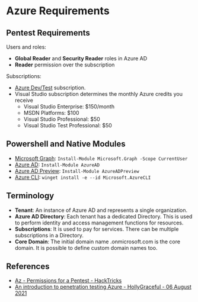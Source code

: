 # Azure Requirements

## Pentest Requirements

Users and roles:
* **Global Reader** and **Security Reader** roles in Azure AD
* **Reader** permission over the subscription

Subscriptions:
* [Azure Dev/Test](https://azure.microsoft.com/en-us/pricing/offers/dev-test) subscription.
* Visual Studio subscription determines the monthly Azure credits you receive
    * Visual Studio Enterprise: $150/month
    * MSDN Platforms: $100
    * Visual Studio Professional: $50
    * Visual Studio Test Professional: $50

## Powershell and Native Modules

* [Microsoft Graph](https://learn.microsoft.com/en-us/powershell/microsoftgraph/installation?view=graph-powershell-1.0): `Install-Module Microsoft.Graph -Scope CurrentUser`
* [Azure AD](https://learn.microsoft.com/fr-fr/powershell/azure/active-directory/install-adv2?view=azureadps-2.0): `Install-Module AzureAD`
* [Azure AD Preview](https://learn.microsoft.com/fr-fr/powershell/azure/active-directory/install-adv2?view=azureadps-2.0): `Install-Module AzureADPreview`
* [Azure CLI](https://learn.microsoft.com/fr-fr/cli/azure/install-azure-cli-windows?tabs=winget): `winget install -e --id Microsoft.AzureCLI`


## Terminology

* **Tenant**: An instance of Azure AD and represents a single organization.
* **Azure AD Directory**: Each tenant has a dedicated Directory. This is used to perform identity and access management functions for resources.
* **Subscriptions**: It is used to pay for services. There can be multiple subscriptions in a Directory.
* **Core Domain**: The initial domain name <tenant>.onmicrosoft.com is the core domain. It is possible to define custom domain names too.



## References

* [Az - Permissions for a Pentest - HackTricks](https://cloud.hacktricks.xyz/pentesting-cloud/azure-security/az-permissions-for-a-pentest)
* [An introduction to penetration testing Azure - HollyGraceful - 06 August 2021](https://akimbocore.com/article/introduction-to-pentesting-azure/)